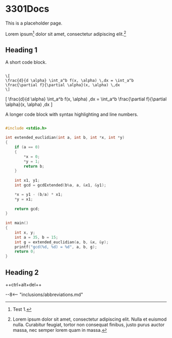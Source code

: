 # 3301Docs

This is a placeholder page.

Lorem ipsum[^1] dolor sit amet, consectetur adipiscing elit.[^2]

## Heading 1

A short code block.

```text

\[
\frac{d}{d \alpha} \int_a^b f(x, \alpha) \,dx = \int_a^b \frac{\partial f}{\partial \alpha}(x, \alpha) \,dx
\]

```

\[
\frac{d}{d \alpha} \int_a^b f(x, \alpha) \,dx = \int_a^b \frac{\partial f}{\partial \alpha}(x, \alpha) \,dx
\]

A longer code block with syntax highlighting and line numbers.

```c linenums="1"

#include <stdio.h>

int extended_euclidian(int a, int b, int *x, int *y)
{
    if (a == 0)
    {
        *x = 0;
        *y = 1;
        return b;
    }
 
    int x1, y1;
    int gcd = gcdExtended(b%a, a, &x1, &y1);

    *x = y1 - (b/a) * x1;
    *y = x1;
 
    return gcd;
}
 
int main()
{
    int x, y;
    int a = 35, b = 15;
    int g = extended_euclidian(a, b, &x, &y);
    printf("gcd(%d, %d) = %d", a, b, g);
    return 0;
}

```

## Heading 2

++ctrl+alt+del++

[^1]: Test 1.
[^2]:
    Lorem ipsum dolor sit amet, consectetur adipiscing elit. Nulla et euismod
    nulla. Curabitur feugiat, tortor non consequat finibus, justo purus auctor
    massa, nec semper lorem quam in massa.

--8<-- "inclusions/abbreviations.md"
